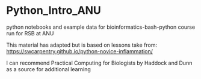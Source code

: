 # Python_Intro_ANU
python notebooks and example data for bioinformatics-bash-python course run for RSB at ANU

This material has adapted but is based on lessons take from:
https://swcarpentry.github.io/python-novice-inflammation/


I can recommend Practical Computing for Biologists by Haddock and Dunn as a source for additional learning
